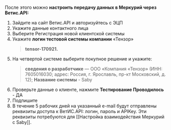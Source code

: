 После этого можно **настроить передачу данных в Меркурий через Ветис.API:**
1. Зайдите на сайт Ветис.API и авторизуйтесь с ЭЦП
2. Укажите данные контактного лица
3. Выберите Регистрация новой клиентской системы
4. Укажите **логин тестовой системы компании** «Тензор» 
	> **tensor-170921.**
5. На четвертой системе выберите покупное решение и укажите:
	> **сведения о разработчике** — ООО «Компания «Тензор» (ИНН: 7605016030; адрес: Россия, г. Ярославль, пр-кт Московский, д. 12);
	> **Название системы** - Saby
6. Проверьте данные о клиенте, нажмите **Тестирование Проводилось** - ДА
7. Подпишите
8. В течение 5 рабочих дней на указанный e-mail будут отправлены реквизиты доступа к ВетИС.API: логин, пароль и APIKey. Эти реквизиты потребуются для [[Настройка взаимодействия Меркурий с Saby]].